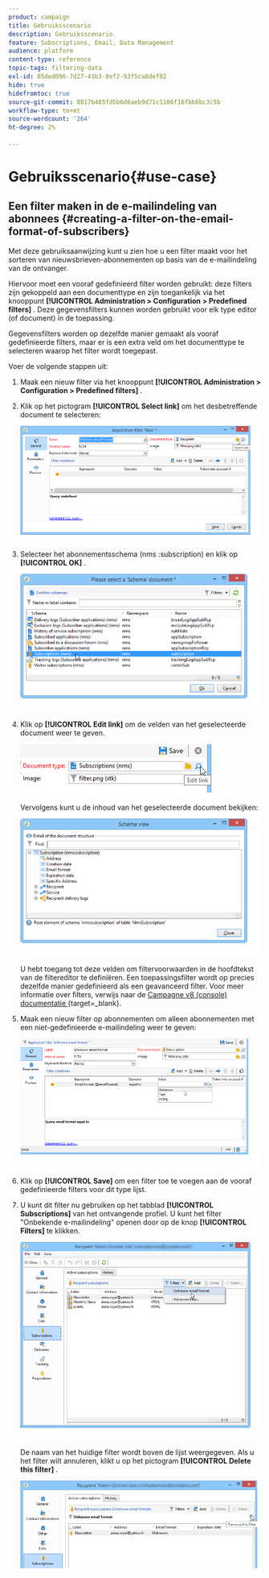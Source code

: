 ```yaml
---
product: campaign
title: Gebruiksscenario
description: Gebruiksscenario
feature: Subscriptions, Email, Data Management
audience: platform
content-type: reference
topic-tags: filtering-data
exl-id: 85ded096-7d27-41b3-8ef2-93f5ca8def82
hide: true
hidefromtoc: true
source-git-commit: 8817b485fd5b6d6aeb9d71c1106f16fbb6bc3c5b
workflow-type: tm+mt
source-wordcount: '264'
ht-degree: 2%

---
```


# Gebruiksscenario{#use-case}



## Een filter maken in de e-mailindeling van abonnees {#creating-a-filter-on-the-email-format-of-subscribers}

Met deze gebruiksaanwijzing kunt u zien hoe u een filter maakt voor het sorteren van nieuwsbrieven-abonnementen op basis van de e-mailindeling van de ontvanger.

Hiervoor moet een vooraf gedefinieerd filter worden gebruikt: deze filters zijn gekoppeld aan een documenttype en zijn toegankelijk via het knooppunt **[!UICONTROL Administration > Configuration > Predefined filters]** . Deze gegevensfilters kunnen worden gebruikt voor elk type editor (of document) in de toepassing.

Gegevensfilters worden op dezelfde manier gemaakt als vooraf gedefinieerde filters, maar er is een extra veld om het documenttype te selecteren waarop het filter wordt toegepast.

Voer de volgende stappen uit:

1. Maak een nieuw filter via het knooppunt **[!UICONTROL Administration > Configuration > Predefined filters]** .
1. Klik op het pictogram **[!UICONTROL Select link]** om het desbetreffende document te selecteren:

   ![](assets/s_ncs_user_filter_choose_schema.png)

1. Selecteer het abonnementsschema (nms :subscription) en klik op **[!UICONTROL OK]** .

   ![](assets/s_ncs_user_filter_select_schema.png)

1. Klik op **[!UICONTROL Edit link]** om de velden van het geselecteerde document weer te geven.

   ![](assets/s_ncs_user_filter_edit_schema.png)

   Vervolgens kunt u de inhoud van het geselecteerde document bekijken:

   ![](assets/s_ncs_user_filter_view_schema.png)

   U hebt toegang tot deze velden om filtervoorwaarden in de hoofdtekst van de filtereditor te definiëren. Een toepassingsfilter wordt op precies dezelfde manier gedefinieerd als een geavanceerd filter. Voor meer informatie over filters, verwijs naar de [&#x200B; Campagne v8 (console) documentatie &#x200B;](https://experienceleague.adobe.com/en/docs/campaign/campaign-v8/audience/create-filters){target=_blank}.


1. Maak een nieuw filter op abonnementen om alleen abonnementen met een niet-gedefinieerde e-mailindeling weer te geven:

   ![](assets/s_ncs_user_filter_parameters.png)

1. Klik op **[!UICONTROL Save]** om een filter toe te voegen aan de vooraf gedefinieerde filters voor dit type lijst.
1. U kunt dit filter nu gebruiken op het tabblad **[!UICONTROL Subscriptions]** van het ontvangende profiel. U kunt het filter &quot;Onbekende e-mailindeling&quot; openen door op de knop **[!UICONTROL Filters]** te klikken.

   ![](assets/s_ncs_user_filter_on_events.png)

   De naam van het huidige filter wordt boven de lijst weergegeven. Als u het filter wilt annuleren, klikt u op het pictogram **[!UICONTROL Delete this filter]** .

   ![](assets/s_ncs_user_filter_on_subscriptions.png)

